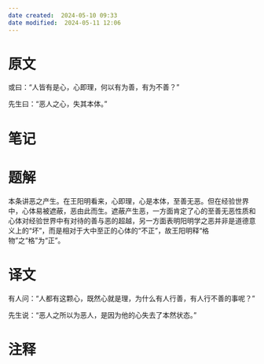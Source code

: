 ```yaml
---
date created:  2024-05-10 09:33
date modified:  2024-05-11 12:06
---
```

# 原文
或曰：“人皆有是心，心即理，何以有为善，有为不善？”

先生曰：“恶人之心，失其本体。”
# 笔记

# 题解
本条讲恶之产生。在王阳明看来，心即理，心是本体，至善无恶。但在经验世界中，心体易被遮蔽，恶由此而生。遮蔽产生恶，一方面肯定了心的至善无恶性质和心体对经验世界中有对待的善与恶的超越，另一方面表明阳明学之恶并非是道德意义上的“坏”，而是相对于大中至正的心体的“不正”，故王阳明释“格物”之“格”为“正”。
# 译文
有人问：“人都有这颗心，既然心就是理，为什么有人行善，有人行不善的事呢？”

先生说：“恶人之所以为恶人，是因为他的心失去了本然状态。”
# 注释
